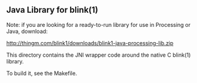 Java Library for blink(1)
-------------------------

Note: if you are looking for a ready-to-run library for use in Processing or Java, download:

http://thingm.com/blink1/downloads/blink1-java-processing-lib.zip

This directory contains the JNI wrapper code around the native C blink(1) library.

To build it, see the Makefile.
